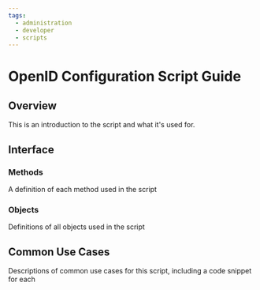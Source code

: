 ```yaml
---
tags:
  - administration
  - developer
  - scripts
---
```


# OpenID Configuration Script Guide

## Overview

This is an introduction to the script and what it's used  for.

## Interface

### Methods

A definition of each method used in the script

### Objects

Definitions of all objects used in the script

## Common Use Cases

Descriptions of common use cases for this script, including a code snippet for each